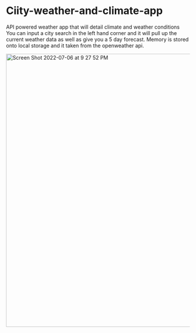 # Ciity-weather-and-climate-app
API powered weather app that will detail climate and weather conditions
You can input a city search in the left hand corner and it will pull up the current weather data as well as give you a 5 day forecast.  Memory is stored onto local storage and it taken from the openweather api.

<img width="748" alt="Screen Shot 2022-07-06 at 9 27 52 PM" src="https://user-images.githubusercontent.com/105159702/177670693-24dab9d9-1368-44de-afc7-3522a21a03f1.png">

